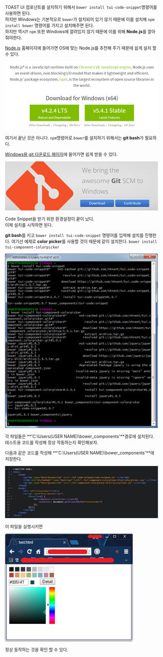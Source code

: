 TOAST Ui 컴포넌트를 설치하기 위해서 `bower install tui-code-snippet`명령어를 사용하면 된다.  
하지만 Windows는 기본적오르 `bower`가 설치되어 있기 않기 때문에 이를 설치해 `npm install bower` 명령어를 가지고 설치해주면 된다.   
하지만 역시!! `npm` 또한 Windows에 깔려있지 않기 때문에 이를 위해 **Node.js**를 깔아줘야한다.

[Node.js](https://nodejs.org/en/) 홈페이지에 들어가면 OS에 맞는 Node.js를 추천해 주기 때문에 쉽게 설치 할 수 있다.

![Node.js](./images/TOAST_UI_Component_설치/nodejs.png)  

여기서 끝난 것은 아니다. `npm`명령어로 `bower`를 설치하기 위해서는 **git bash**가 필요하다.


[Windows용 git 다운로드 페이지](https://git-for-windows.github.io/)에 들어가면 쉽게 받을 수 있다.

![git](./images/TOAST_UI_Component_설치/git.png)

Code Snippet을 받기 위한 환경설정이 끝이 났다.  
이제 설치를 시작하면 된다.

**git bash**를 키고 `bower install tui-code-snippet` 명령어를 입력해 설치를 진행한다. 여기선 예제로 **color picker**를 사용할 것이 때문에 같이 설치한다. `bower install tui-component-colorpicker`

![git_bash](./images/TOAST_UI_Component_설치/git_bash.png)

각 파일들은 **'C:\Users\(USER NAME)\bower_components\'**경로에 설치된다. 테스트용 코드를 작성해 정상 작동하는지 확인해보자.

다음과 같은 코드를 작성해 **'C:\Users\(USER NAME)\bower_components\'**에 저장한다.

![test_code.html](./images/TOAST_UI_Component_설치/test_code.png)

이 파일을 실행시키면

![test_view](./images/TOAST_UI_Component_설치/test_view.png)

정상 동작하는 것을 확인 할 수 있다.
